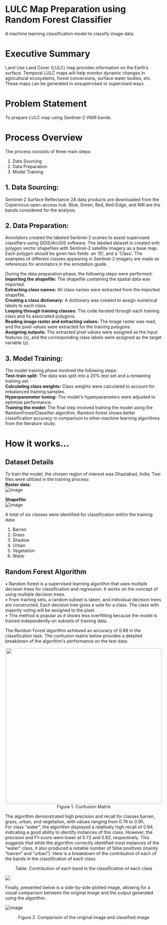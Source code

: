 # LULC Map Preparation using Random Forest Classifier
A machine learning classification model to classify image data.


# Executive Summary
Land Use Land Cover (LULC) map provides information on the Earth’s surface. Temporal LULC maps will help monitor dynamic changes in agricultural ecosystems, forest conversions, surface water
bodies, etc. These maps can be generated in unsupervised or supervised ways.


# Problem Statement
To prepare LULC map using Sentinel-2 VNIR bands.


# Process Overview
The process consists of three main steps:
1. Data Sourcing
2. Data Preparation
3. Model Training

## 1. Data Sourcing:
Sentinel-2 Surface Reflectance 2A data products are downloaded from the Copernicus open-access hub. Blue, Green, Red, Red-Edge, and NIR are the bands considered for the analysis.

## 2. Data Preparation:
Annotators created the labeled Sentinel-2 scenes to assist supervised classifiers using QGIS/ArcGIS software. The labeled dataset is created with polygon vector shapefiles with Sentinel-2 satellite imagery as a base map. Each polygon should be given two fields: an ‘ID’, and a 'Class'. The examples of different classes appearing in Sentinel-2 imagery are made as references for annotators in the annotation guide.

During the data preparation phase, the following steps were performed: <br/>
**Importing the shapefile:** The shapefile containing the spatial data was imported. <br/>
**Extracting class names:** All class names were extracted from the imported shapefile. <br/>
**Creating a class dictionary:** A dictionary was created to assign numerical labels to each class. <br/>
**Looping through training classes:** The code iterated through each training class and its associated polygons. <br/>
**Reading image raster and extracting values:** The image raster was read, and the pixel values were extracted for the training polygons. <br/>
**Assigning outputs:** The extracted pixel values were assigned as the input features (x), and the corresponding class labels were assigned as the target variable (y). 

## 3. Model Training:
The model training phase involved the following steps: <br/>
**Test-train split:** The data was split into a 20% test set and a remaining training set. <br/>
**Calculating class weights:** Class weights were calculated to account for imbalanced training samples. <br/>
**Hyperparameter tuning:** The model's hyperparameters were adjusted to optimize performance. <br/>
**Training the model:** The final step involved training the model using the RandomForestClassifier algorithm. Random forest shows better classification accuracy in comparison to other machine learning algorithms from the literature study.

# How it works...
## Dataset Details
To train the model, the chosen region of interest was Ghaziabad, India. Two files were utilized in the training process:<br/>
**Raster data:** <br/>
![image](https://github.com/aishwarya-10/random_forest_classification/assets/48954230/62536e5e-ba10-4049-821d-dd296c4023c0) <br/>

**Shapefile:** <br/>
![image](https://github.com/aishwarya-10/random_forest_classification/assets/48954230/ce87d1c5-a012-457a-be88-418ccf0de4ad)

A total of six classes were identified for classification within the training data:
1. Barren
2. Grass
3. Shadow
4. Urban
5. Vegetation
6. Water

## Random Forest Algorithm
•	Random forest is a supervised learning algorithm that uses multiple decision trees for classification and regression. It works on the concept of using multiple decision trees.<br/>
•	From training sets, a random subset is taken, and individual decision trees are constructed. Each decision tree gives a vote for a class. The class with majority voting will be assigned to the pixel.<br/>
•	This method is popular as it shows less overfitting because the model is trained independently on subsets of training data.<br/>

The Random Forest algorithm achieved an accuracy of 0.89 in the classification task. The confusion matrix below provides a detailed breakdown of the algorithm's performance on the test data: <br/>

<div align="center">
    <img width="500" src="https://github.com/aishwarya-10/random_forest_classification/assets/48954230/f7a14089-ffa8-4ef4-bfe4-0bdb5ad1265c"> <br/>
    Figure 1. Confusion Matrix 
</div>

The algorithm demonstrated high precision and recall for classes barren, grass, urban, and vegetation, with values ranging from 0.79 to 0.95.<br/>
For class “water”, the algorithm displayed a relatively high recall of 0.94, indicating a good ability to identify instances of this class. However, the precision and F1-score were lower at 0.72 and 0.82,
respectively. This suggests that while the algorithm correctly identified most instances of the “water” class, it also produced a notable number of false positives (mainly “barren” and “urban”). Here is a
breakdown of the contribution of each of the bands in the classification of each class: <br/>

<p align="center"> Table. Contribution of each band in the classification of each class </p>
<img src="https://github.com/aishwarya-10/random_forest_classification/assets/48954230/50baa43c-5bd7-4f10-a490-f4f92749ee3b"> <br/>

Finally, presented below is a side-by-side plotted image, allowing for a visual comparison between the original image and the output generated using the algorithm. <br/>

![image](https://github.com/aishwarya-10/random_forest_classification/assets/48954230/caeb6acd-d52d-46a1-ac8d-8c1786f024ff)
<p align="center"> Figure 2. Comparison of the original image and classified image </p>






